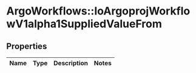 # ArgoWorkflows::IoArgoprojWorkflowV1alpha1SuppliedValueFrom

## Properties
Name | Type | Description | Notes
------------ | ------------- | ------------- | -------------


